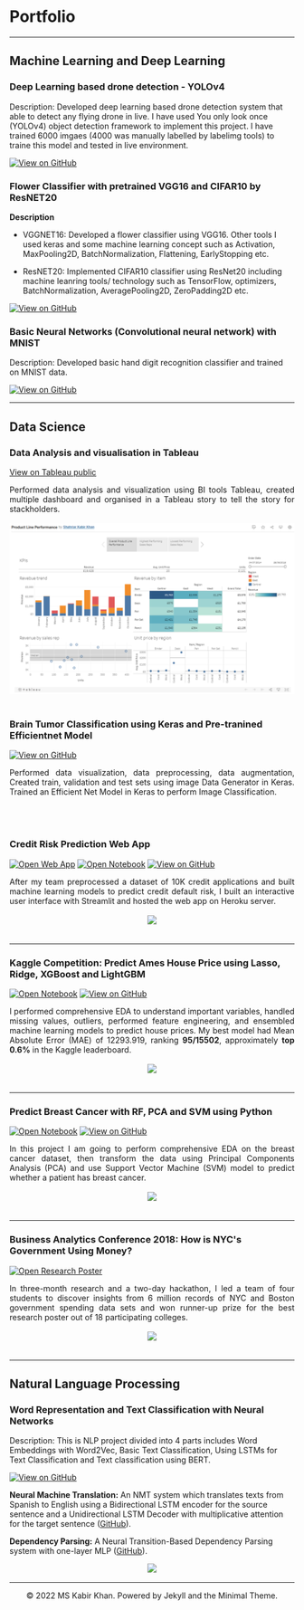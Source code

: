 # Portfolio
---
## Machine Learning and Deep Learning 

### Deep Learning based drone detection - YOLOv4

Description: Developed deep learning based drone detection system that able to detect any flying drone in live. I have used You only look once (YOLOv4) object detection framework to implement this project. I have trained 6000 imgaes (4000 was manually labelled by labelimg tools) to traine this model and tested in live environment.

[![View on GitHub](https://img.shields.io/badge/GitHub-View_on_GitHub-blue?logo=GitHub)](https://github.com/mskabirkhan/data-science-machine-learning-projects/blob/master/Drone_80_20_Dataset.ipynb)


### Flower Classifier with pretrained VGG16 and CIFAR10 by ResNET20

**Description**

- VGGNET16: Developed a flower classifier using VGG16. Other tools I used keras and some machine learning concept such as Activation, MaxPooling2D, BatchNormalization, Flattening, EarlyStopping etc.

- ResNET20: Implemented CIFAR10 classifier using ResNet20 including machine leanring tools/ technology such as TensorFlow, optimizers, BatchNormalization, AveragePooling2D, ZeroPadding2D etc.

[![View on GitHub](https://img.shields.io/badge/GitHub-View_on_GitHub-blue?logo=GitHub)](https://github.com/mskabirkhan/data-science-machine-learning-projects/blob/master/ResNET_20_cifar10.ipynb)

### Basic Neural Networks (Convolutional neural network) with MNIST

Description: Developed basic hand digit recognition classifier and trained on MNIST data. 

[![View on GitHub](https://img.shields.io/badge/GitHub-View_on_GitHub-blue?logo=GitHub)](https://github.com/mskabirkhan/Basic-Neural-Networks-CNN-with-MNIST)


---
## Data Science

### Data Analysis and visualisation in Tableau
[View on Tableau public](https://public.tableau.com/app/profile/shahriar.kabir.kha/viz/ProductLinePerformance_16320555974560/ProductLinePerformance)

<div style="text-align: justify">Performed data analysis and visualization using BI tools Tableau, created multiple dashboard and organised in a Tableau story to tell the story for stackholders.</div>

<br>
<center><img src="assets\img\product_line_performencw.png"/></center>
<br>


### Brain Tumor Classification using Keras and Pre-tranined Efficientnet Model

[![View on GitHub](https://img.shields.io/badge/GitHub-View_on_GitHub-blue?logo=GitHub)](https://github.com/mskabirkhan/Data-science-machine-learning-projects/blob/master/Brain_Tumor_Classification.ipynb)

<div style="text-align: justify">Performed data visualization, data preprocessing, data augmentation, Created train, validation and test sets using image Data Generator in Keras. Trained an Efficient Net Model in Keras to perform Image Classification.</div>
<br>
<center><img src=""/></center>
<br>

### Credit Risk Prediction Web App

[![Open Web App](https://img.shields.io/badge/Heroku-Open_Web_App-blue?logo=Heroku)](http://credit-risk.herokuapp.com/)
[![Open Notebook](https://img.shields.io/badge/Jupyter-Open_Notebook-blue?logo=Jupyter)]()
[![View on GitHub](https://img.shields.io/badge/GitHub-View_on_GitHub-blue?logo=GitHub)](https:redit-risk-prediction)

<div style="text-align: justify">After my team preprocessed a dataset of 10K credit applications and built machine learning models to predict credit default risk, I built an interactive user interface with Streamlit and hosted the web app on Heroku server.</div>
<br>
<center><img src="images/credit-risk-webapp.png"/></center>
<br>

---
### Kaggle Competition: Predict Ames House Price using Lasso, Ridge, XGBoost and LightGBM

[![Open Notebook](https://img.shields.io/badge/Jupyter-Open_Notebook-blue?logo=Jupyter)](projects/ames-house-price.html)
[![View on GitHub](https://img.shields.io/badge/GitHub-View_on_GitHub-blue?logo=GitHub)](httpsaggle-house-price/blob/master/ames-house-price.ipynb)

<div style="text-align: justify">I performed comprehensive EDA to understand important variables, handled missing values, outliers, performed feature engineering, and ensembled machine learning models to predict house prices. My best model had Mean Absolute Error (MAE) of 12293.919, ranking <b>95/15502</b>, approximately <b>top 0.6%</b> in the Kaggle leaderboard.</div>
<br>
<center><img src="images/ames-house-price.jpg"/></center>
<br>

---
### Predict Breast Cancer with RF, PCA and SVM using Python

[![Open Notebook](https://img.shields.io/badge/Jupyter-Open_Notebook-blue?logo=Jupyter)](projects/breast-cancer.html)
[![View on GitHub](https://img.shields.io/badge/GitHub-View_on_GitHub-blue?logo=GitHub)](predict-breast-cancer-with-rf-pca-svm/blob/master/breast-cancer.ipynb)

<div style="text-align: justify">In this project I am going to perform comprehensive EDA on the breast cancer dataset, then transform the data using Principal Components Analysis (PCA) and use Support Vector Machine (SVM) model to predict whether a patient has breast cancer.</div>
<br>
<center><img src="images/breast-cancer.png"/></center>
<br>

---
### Business Analytics Conference 2018: How is NYC's Government Using Money?

[![Open Research Poster](https://img.shields.io/badge/PDF-Open_Research_Poster-blue?logo=adobe-acrobat-reader&logoColor=white)](pdf/bac2018.pdf)

<div style="text-align: justify">In three-month research and a two-day hackathon, I led a team of four students to discover insights from 6 million records of NYC and Boston government spending data sets and won runner-up prize for the best research poster out of 18 participating colleges.</div>
<br>
<center><img src="images/bac2018.JPG"/></center>
<br>

---

## Natural Language Processing

### Word Representation and Text Classification with Neural Networks

Description: This is NLP project divided into 4 parts includes Word Embeddings with Word2Vec, Basic Text Classification, Using LSTMs for Text Classification and Text classification using BERT.

[![View on GitHub](https://img.shields.io/badge/GitHub-View_on_GitHub-blue?logo=GitHub)](https://github.com/mskabirkhan/Word-Representation-and-Text-Classification-with-Neural-Networks)

**Neural Machine Translation:** An NMT system which translates texts from Spanish to English using a Bidirectional LSTM encoder for the source sentence and a Unidirectional LSTM Decoder with multiplicative attention for the target sentence ([GitHub]()).

**Dependency Parsing:** A Neural Transition-Based Dependency Parsing system with one-layer MLP ([GitHub]()).

<center><img src="images/nlp.png"/></center>


---
<center>© 2022 MS Kabir Khan. Powered by Jekyll and the Minimal Theme.</center>
